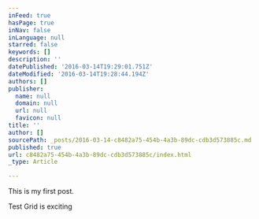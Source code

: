 ```yaml
---
inFeed: true
hasPage: true
inNav: false
inLanguage: null
starred: false
keywords: []
description: ''
datePublished: '2016-03-14T19:29:01.751Z'
dateModified: '2016-03-14T19:28:44.194Z'
authors: []
publisher:
  name: null
  domain: null
  url: null
  favicon: null
title: ''
author: []
sourcePath: _posts/2016-03-14-c8482a75-454b-4a3b-89dc-cdb3d573885c.md
published: true
url: c8482a75-454b-4a3b-89dc-cdb3d573885c/index.html
_type: Article

---
```

This is my first post.

Test Grid is exciting